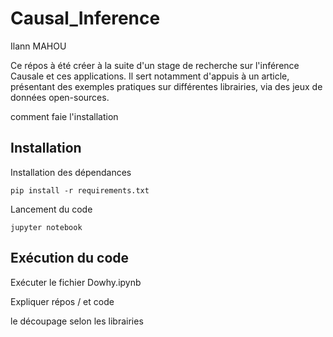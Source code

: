 # Causal_Inference

Ilann MAHOU


Ce répos à été créer à la suite d'un stage de recherche sur l'inférence Causale et ces applications.
Il sert notamment d'appuis à un article, présentant des exemples pratiques sur différentes librairies, via des jeux de données open-sources.


comment faie l'installation

## Installation

Installation des dépendances
```
pip install -r requirements.txt
```  

Lancement du code
```
jupyter notebook
```  

## Exécution du code
Exécuter le fichier Dowhy.ipynb


Expliquer répos / et code

le découpage selon les librairies

